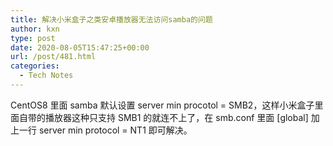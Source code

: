 ```yaml
---
title: 解决小米盒子之类安卓播放器无法访问samba的问题
author: kxn
type: post
date: 2020-08-05T15:47:25+00:00
url: /post/481.html
categories:
  - Tech Notes
---
```


CentOS8 里面 samba 默认设置 server min procotol = SMB2，这样小米盒子里面自带的播放器这种只支持 SMB1 的就连不上了，在 smb.conf 里面 [global] 加上一行 server min protocol = NT1 即可解决。
